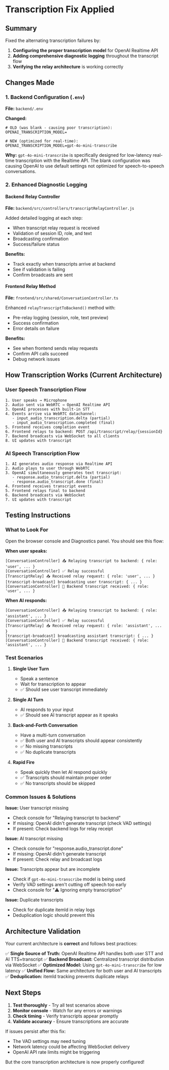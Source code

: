 # Transcription Fix Applied

## Summary

Fixed the alternating transcription failures by:
1. **Configuring the proper transcription model** for OpenAI Realtime API
2. **Adding comprehensive diagnostic logging** throughout the transcript flow
3. **Verifying the relay architecture** is working correctly

## Changes Made

### 1. Backend Configuration (`.env`)

**File:** `backend/.env`

**Changed:**
```env
# OLD (was blank - causing poor transcription):
OPENAI_TRANSCRIPTION_MODEL=

# NEW (optimized for real-time):
OPENAI_TRANSCRIPTION_MODEL=gpt-4o-mini-transcribe
```

**Why:** `gpt-4o-mini-transcribe` is specifically designed for low-latency real-time transcription with the Realtime API. The blank configuration was causing OpenAI to use default settings not optimized for speech-to-speech conversations.

### 2. Enhanced Diagnostic Logging

#### Backend Relay Controller
**File:** `backend/src/controllers/transcriptRelayController.js`

Added detailed logging at each step:
- When transcript relay request is received
- Validation of session ID, role, and text
- Broadcasting confirmation
- Success/failure status

**Benefits:**
- Track exactly when transcripts arrive at backend
- See if validation is failing
- Confirm broadcasts are sent

#### Frontend Relay Method
**File:** `frontend/src/shared/ConversationController.ts`

Enhanced `relayTranscriptToBackend()` method with:
- Pre-relay logging (session, role, text preview)
- Success confirmation
- Error details on failure

**Benefits:**
- See when frontend sends relay requests
- Confirm API calls succeed
- Debug network issues

## How Transcription Works (Current Architecture)

### User Speech Transcription Flow

```
1. User speaks → Microphone
2. Audio sent via WebRTC → OpenAI Realtime API
3. OpenAI processes with built-in STT
4. Events arrive via WebRTC datachannel:
   - input_audio_transcription.delta (partial)
   - input_audio_transcription.completed (final)
5. Frontend receives completion event
6. Frontend relays to backend: POST /api/transcript/relay/{sessionId}
7. Backend broadcasts via WebSocket to all clients
8. UI updates with transcript
```

### AI Speech Transcription Flow

```
1. AI generates audio response via Realtime API
2. Audio plays to user through WebRTC
3. OpenAI simultaneously generates text transcript:
   - response.audio_transcript.delta (partial)
   - response.audio_transcript.done (final)
4. Frontend receives transcript events
5. Frontend relays final to backend
6. Backend broadcasts via WebSocket
7. UI updates with transcript
```

## Testing Instructions

### What to Look For

Open the browser console and Diagnostics panel. You should see this flow:

**When user speaks:**
```
[ConversationController] 📤 Relaying transcript to backend: { role: 'user', ... }
[ConversationController] ✅ Relay successful
[TranscriptRelay] 📥 Received relay request: { role: 'user', ... }
[transcript-broadcast] broadcasting user transcript: { ... }
[ConversationController] 📡 Backend transcript received: { role: 'user', ... }
```

**When AI responds:**
```
[ConversationController] 📤 Relaying transcript to backend: { role: 'assistant', ... }
[ConversationController] ✅ Relay successful
[TranscriptRelay] 📥 Received relay request: { role: 'assistant', ... }
[transcript-broadcast] broadcasting assistant transcript: { ... }
[ConversationController] 📡 Backend transcript received: { role: 'assistant', ... }
```

### Test Scenarios

1. **Single User Turn**
   - Speak a sentence
   - Wait for transcription to appear
   - ✅ Should see user transcript immediately

2. **Single AI Turn**
   - AI responds to your input
   - ✅ Should see AI transcript appear as it speaks

3. **Back-and-Forth Conversation**
   - Have a multi-turn conversation
   - ✅ Both user and AI transcripts should appear consistently
   - ✅ No missing transcripts
   - ✅ No duplicate transcripts

4. **Rapid Fire**
   - Speak quickly then let AI respond quickly
   - ✅ Transcripts should maintain proper order
   - ✅ No transcripts should be skipped

### Common Issues & Solutions

**Issue:** User transcript missing
- Check console for "Relaying transcript to backend"
- If missing: OpenAI didn't generate transcript (check VAD settings)
- If present: Check backend logs for relay receipt

**Issue:** AI transcript missing
- Check console for "response.audio_transcript.done"
- If missing: OpenAI didn't generate transcript
- If present: Check relay and broadcast logs

**Issue:** Transcripts appear but are incomplete
- Check if `gpt-4o-mini-transcribe` model is being used
- Verify VAD settings aren't cutting off speech too early
- Check console for "⚠️ Ignoring empty transcription"

**Issue:** Duplicate transcripts
- Check for duplicate itemId in relay logs
- Deduplication logic should prevent this

## Architecture Validation

Your current architecture is **correct** and follows best practices:

✅ **Single Source of Truth:** OpenAI Realtime API handles both user STT and AI TTS+transcript
✅ **Backend Broadcast:** Centralized transcript distribution via WebSocket
✅ **Optimized Model:** Using `gpt-4o-mini-transcribe` for low latency
✅ **Unified Flow:** Same architecture for both user and AI transcripts
✅ **Deduplication:** itemId tracking prevents duplicate relays

## Next Steps

1. **Test thoroughly** - Try all test scenarios above
2. **Monitor console** - Watch for any errors or warnings
3. **Check timing** - Verify transcripts appear promptly
4. **Validate accuracy** - Ensure transcriptions are accurate

If issues persist after this fix:
- The VAD settings may need tuning
- Network latency could be affecting WebSocket delivery
- OpenAI API rate limits might be triggering

But the core transcription architecture is now properly configured!
